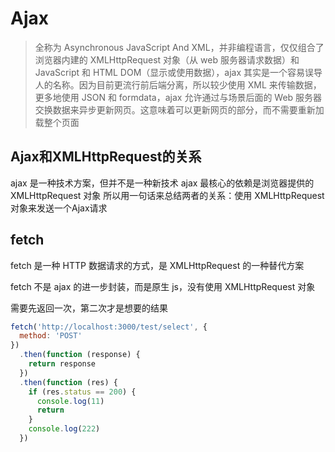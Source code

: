 # Ajax

> 全称为 Asynchronous JavaScript And XML，并非编程语言，仅仅组合了浏览器内建的 XMLHttpRequest 对象（从 web 服务器请求数据）和 JavaScript 和 HTML DOM（显示或使用数据），ajax 其实是一个容易误导人的名称。因为目前更流行前后端分离，所以较少使用 XML 来传输数据，更多地使用 JSON 和 formdata，ajax 允许通过与场景后面的 Web 服务器交换数据来异步更新网页。这意味着可以更新网页的部分，而不需要重新加载整个页面

## Ajax和XMLHttpRequest的关系

ajax 是一种技术方案，但并不是一种新技术
ajax 最核心的依赖是浏览器提供的 XMLHttpRequest 对象
所以用一句话来总结两者的关系：使用 XMLHttpRequest 对象来发送一个Ajax请求

## fetch

fetch 是一种 HTTP 数据请求的方式，是 XMLHttpRequest 的一种替代方案

fetch 不是 ajax 的进一步封装，而是原生 js，没有使用 XMLHttpRequest 对象

需要先返回一次，第二次才是想要的结果

```js
fetch('http://localhost:3000/test/select', {
  method: 'POST'
})
  .then(function (response) {
    return response
  })
  .then(function (res) {
    if (res.status == 200) {
      console.log(11)
      return
    }
    console.log(222)
  })
```

